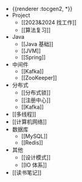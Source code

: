 - {{renderer :tocgen2, *}}
- Project
	- [[2023&2024 找工作]]
	- [[算法复习]]
- Java
	- [[Java 基础]]
	- [[JVM]]
	- [[Spring]]
- 中间件
	- [[Kafka]]
	- [[ZooKeeper]]
- 分布式
	- [[分布式锁]]
	- [[注册中心]]
	- [[Kafka]]
- [[多线程]]
- [[计算机网络]]
- 数据库
	- [[MySQL]]
	- [[Redis]]
- 其他
	- [[设计模式]]
	- [[IO 体系]]
- [[读书笔记]]
